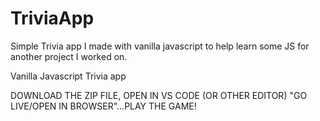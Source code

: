# TriviaApp
Simple Trivia app I made with vanilla javascript to help learn some JS for another project I worked on.

Vanilla Javascript Trivia app

DOWNLOAD THE ZIP FILE, OPEN IN VS CODE (OR OTHER EDITOR) "GO LIVE/OPEN IN BROWSER"...PLAY THE GAME!

